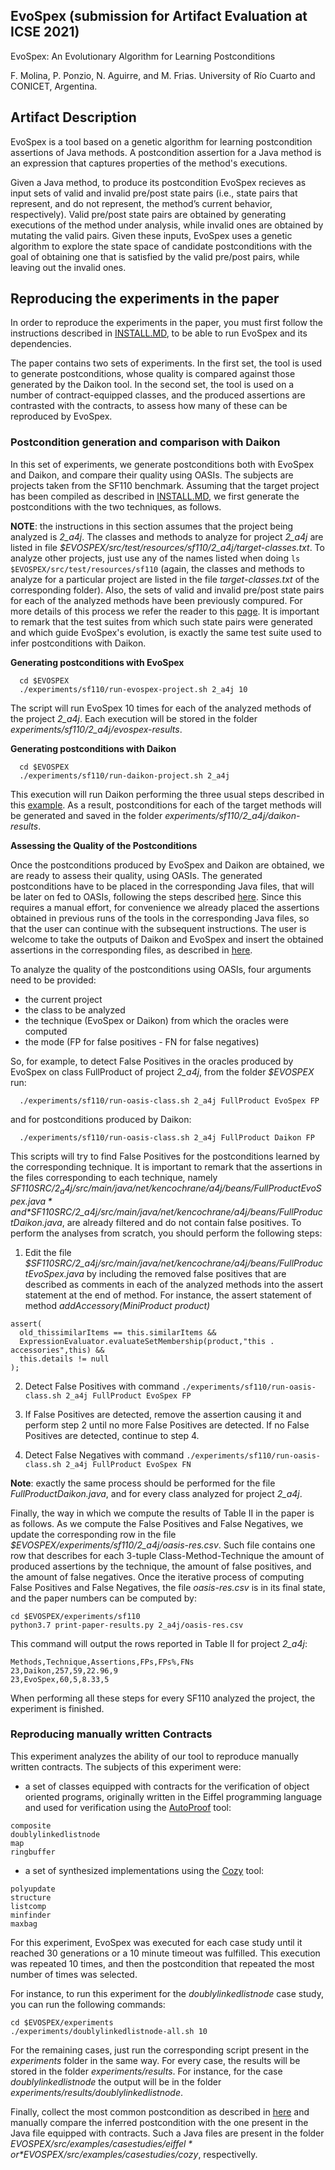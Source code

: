 ## EvoSpex (submission for Artifact Evaluation at ICSE 2021)

EvoSpex: An Evolutionary Algorithm for Learning Postconditions

F. Molina, P. Ponzio, N. Aguirre, and M. Frias.
University of Río Cuarto and CONICET, Argentina.

## Artifact Description

EvoSpex is a tool based on a genetic algorithm for learning postcondition assertions of Java methods. A postcondition assertion for a Java method is an expression that captures properties of the method's executions. 

Given a Java method, to produce its postcondition EvoSpex recieves as input sets of valid and invalid pre/post state pairs (i.e., state pairs that represent, and do not represent, the method’s current behavior, respectively). Valid pre/post state pairs are obtained by generating executions of the method under analysis, while invalid ones are obtained by mutating the valid pairs. Given these inputs, EvoSpex uses a genetic algorithm to explore the state space of candidate postconditions with the goal of obtaining one that is satisfied by the valid pre/post pairs, while leaving out the invalid ones.

## Reproducing the experiments in the paper

In order to reproduce the experiments in the paper, you must first follow the instructions described in [INSTALL.MD](INSTALL.md), to be able to run EvoSpex and its dependencies.

The paper contains two sets of experiments. In the first set, the tool is used to generate postconditions, whose quality is compared against those generated by the Daikon tool. In the second set, the tool is used on a number of contract-equipped classes, and the produced assertions are contrasted with the contracts, to assess how many of these can be reproduced by EvoSpex.

### Postcondition generation and comparison with Daikon

In this set of experiments, we generate postconditions both with EvoSpex and Daikon, and compare their quality using OASIs. The subjects are projects taken from the SF110 benchmark. Assuming that the target project has been compiled as described in [INSTALL.MD](INSTALL.md), we first generate the postconditions with the two techniques, as follows.  

**NOTE**: the instructions in this section assumes that the project being analyzed is *2_a4j*. The classes and methods to analyze for project *2_a4j* are listed in file *$EVOSPEX/src/test/resources/sf110/2_a4j/target-classes.txt*. To analyze other projects, just use any of the names listed when doing `ls $EVOSPEX/src/test/resources/sf110` (again, the classes and methods to analyze for a particular project are listed in the file *target-classes.txt* of the corresponding folder). Also, the sets of valid and invalid pre/post state pairs for each of the analyzed methods have been previously compured. For more details of this process we refer the reader to this [page](extra/GENERATING_POSTCONDITION_OBJECTS.md). It is important to remark that the test suites from which such state pairs were generated and which guide EvoSpex's evolution, is exactly the same test suite used to infer postconditions with Daikon.
 
**Generating postconditions with EvoSpex**

```
  cd $EVOSPEX
  ./experiments/sf110/run-evospex-project.sh 2_a4j 10
``` 

The script will run EvoSpex 10 times for each of the analyzed methods of the project *2_a4j*. Each execution will be stored in the folder *experiments/sf110/2_a4j/evospex-results*.

**Generating postconditions with Daikon**

```
  cd $EVOSPEX
  ./experiments/sf110/run-daikon-project.sh 2_a4j
```

This execution will run Daikon performing the three usual steps described in this [example](http://plse.cs.washington.edu/daikon/download/doc/daikon.html#StackAr-example). As a result, postconditions for each of the target methods will be generated and saved in the folder *experiments/sf110/2_a4j/daikon-results*.

**Assessing the Quality of the Postconditions** 

Once the postconditions produced by EvoSpex and Daikon are obtained, we are ready to assess their quality, using OASIs. The generated postconditions have to be placed in the corresponding Java files, that will be later on fed to OASIs, following the steps described [here](extra/COLLECTING_INFERRED_POSTCONDITIONS.md). Since this requires a manual effort, for convenience we already placed the assertions obtained in previous runs of the tools in the corresponding Java files, so that the user can continue with the subsequent instructions. The user is welcome to take the outputs of Daikon and EvoSpex and insert the obtained assertions in the corresponding files, as described in [here](extra/COLLECTING_INFERRED_POSTCONDITIONS.md).  
 
To analyze the quality of the postconditions using OASIs, four arguments need to be provided:
* the current project
* the class to be analyzed
* the technique (EvoSpex or Daikon) from which the oracles were computed 
* the mode (FP for false positives - FN for false negatives)

So, for example, to detect False Positives in the oracles produced by EvoSpex on class FullProduct of project *2_a4j*, from the folder *$EVOSPEX* run:

```
  ./experiments/sf110/run-oasis-class.sh 2_a4j FullProduct EvoSpex FP
```

and for postconditions produced by Daikon:

```
  ./experiments/sf110/run-oasis-class.sh 2_a4j FullProduct Daikon FP
```

This scripts will try to find False Positives for the postconditions learned by the corresponding technique. It is important to remark that the assertions in the files corresponding to each technique, namely *$SF110SRC/2_a4j/src/main/java/net/kencochrane/a4j/beans/FullProductEvoSpex.java* and *$SF110SRC/2_a4j/src/main/java/net/kencochrane/a4j/beans/FullProductDaikon.java*, are already filtered and do not contain false positives. To perform the analyses from scratch, you should perform the following steps:

1. Edit the file *$SF110SRC/2_a4j/src/main/java/net/kencochrane/a4j/beans/FullProductEvoSpex.java* by including the removed false positives that are described as comments in each of the analyzed methods into the assert statement at the end of method. For instance, the assert statement of method *addAccessory(MiniProduct product)*

```
assert(
  old_thissimilarItems == this.similarItems &&
  ExpressionEvaluator.evaluateSetMembership(product,"this . accessories",this) &&
  this.details != null
);
```

2. Detect False Positives with command `./experiments/sf110/run-oasis-class.sh 2_a4j FullProduct EvoSpex FP`

3. If False Positives are detected, remove the assertion causing it and perform step 2 until no more False Positives are detected. If no False Positives are detected, continue to step 4. 

4. Detect False Negatives with command `./experiments/sf110/run-oasis-class.sh 2_a4j FullProduct EvoSpex FN`

**Note**: exactly the same process should be performed for the file *FullProductDaikon.java*, and for every class analyzed for project *2_a4j*. 

Finally, the way in which we compute the results of Table II in the paper is as follows. As we compute the False Positives and False Negatives, we update the corresponding row in the file *$EVOSPEX/experiments/sf110/2_a4j/oasis-res.csv*. Such file contains one row that describes for each 3-tuple Class-Method-Technique the amount of produced assertions by the technique, the amount of false positives, and the amount of false negatives. Once the iterative process of computing False Positives and False Negatives, the file *oasis-res.csv* is in its final state, and the paper numbers can be computed by:

```
cd $EVOSPEX/experiments/sf110
python3.7 print-paper-results.py 2_a4j/oasis-res.csv
``` 

This command will output the rows reported in Table II for project *2_a4j*:
```
Methods,Technique,Assertions,FPs,FPs%,FNs
23,Daikon,257,59,22.96,9
23,EvoSpex,60,5,8.33,5
``` 

When performing all these steps for every SF110 analyzed the project, the experiment is finished. 

### Reproducing manually written Contracts

This experiment analyzes the ability of our tool to reproduce manually written contracts. The subjects of this experiment were:
* a set of classes equipped with contracts for the verification of object oriented programs, originally written in the Eiffel programming language and used for verification using the [AutoProof](http://comcom.csail.mit.edu/autoproof/) tool:
```
composite
doublylinkedlistnode
map
ringbuffer
```

* a set of synthesized implementations using the [Cozy](https://cozy.uwplse.org/) tool:
```
polyupdate
structure
listcomp
minfinder
maxbag
``` 

For this experiment, EvoSpex was executed for each case study until it reached 30 generations or a 10 minute timeout was fulfilled. This execution was repeated 10 times, and then the postcondition that repeated the most number of times was selected. 

For instance, to run this experiment for the *doublylinkedlistnode* case study, you can run the following commands:
```
cd $EVOSPEX/experiments
./experiments/doublylinkedlistnode-all.sh 10
```

For the remaining cases, just run the corresponding script present in the *experiments* folder in the same way. For every case, the results will be stored in the folder *experiments/results*. For instance, for the case *doublylinkedlistnode* the output will be in the folder *experiments/results/doublylinkedlistnode*. 

Finally, collect the most common postcondition as described in [here](extra/COLLECTING_INFERRED_POSTCONDITIONS.md) and manually compare the inferred postcondition with the one present in the Java file equipped with contracts. Such a Java files are present in the folder *$EVOSPEX/src/examples/casestudies/eiffel* or *$EVOSPEX/src/examples/casestudies/cozy*, respectivelly. 
 
